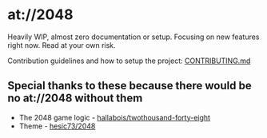 # at://2048

Heavily WIP, almost zero documentation or setup. Focusing on new features right now.
Read at your own risk.

Contribution guidelines and how to setup the project: [CONTRIBUTING.md](CONTRIBUTING.md)

## Special thanks to these because there would be no at://2048 without them

* The 2048 game logic - [hallabois/twothousand-forty-eight](https://github.com/hallabois/twothousand-forty-eight)
* Theme - [hesic73/2048](https://github.com/hesic73/2048)
